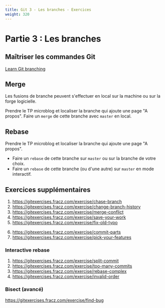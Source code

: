 ```yaml
---
title: Git 3 - Les branches - Exercices
weight: 320
---
```


<!-- Le faire sur Github ET gitlab ? -->

# Partie 3 : Les branches

<!-- Explore branches in: -->
<!-- https://github.com/spring-projects/spring-petclinic.git -->
<!-- https://github.com/miguelgrinberg/microblog -->

<!-- Git cherrypick du commit d'ajout de about dans TP2 -->

## Maîtriser les commandes Git

[Learn Git branching](https://learngitbranching.js.org/?locale=fr_FR)

## Merge

Les fusions de branche peuvent s'effectuer en local sur la machine ou sur la forge logicielle.

Prendre le TP microblog et localiser la branche qui ajoute une page "A propos". Faire un `merge` de cette branche avec `master` en local.

## Rebase

<!-- FIXME: précisions + tester -->

Prendre le TP microblog et localiser la branche qui ajoute une page "A propos".

- Faire un `rebase` de cette branche sur `master` ou sur la branche de votre choix.
- Faire un `rebase` de cette branche (ou d'une autre) sur `master` en mode interactif.

## Exercices supplémentaires

<!-- FIXME: could be split between 3 and 4 -->

1. https://gitexercises.fracz.com/exercise/chase-branch
2. https://gitexercises.fracz.com/exercise/change-branch-history
3. https://gitexercises.fracz.com/exercise/merge-conflict
4. https://gitexercises.fracz.com/exercise/save-your-work
5. https://gitexercises.fracz.com/exercise/fix-old-typo
<!-- FIXME: parler de git add -p -->
6. https://gitexercises.fracz.com/exercise/commit-parts
7. https://gitexercises.fracz.com/exercise/pick-your-features

### Interactive rebase

1. https://gitexercises.fracz.com/exercise/split-commit
2. https://gitexercises.fracz.com/exercise/too-many-commits
3. https://gitexercises.fracz.com/exercise/rebase-complex
4. https://gitexercises.fracz.com/exercise/invalid-order

### Bisect (avancé)

https://gitexercises.fracz.com/exercise/find-bug
